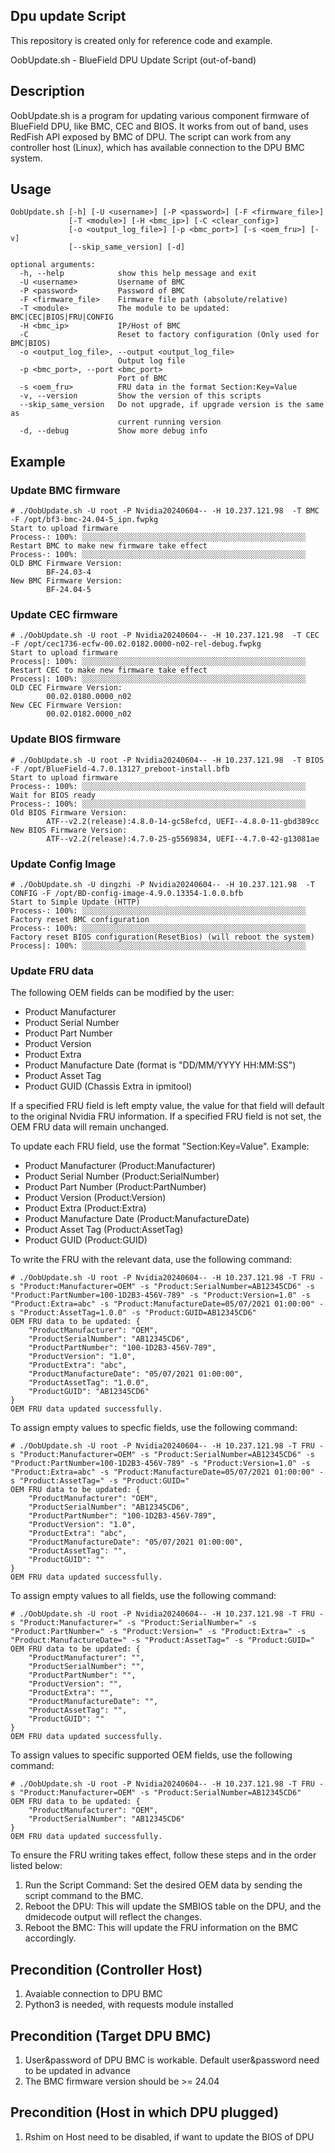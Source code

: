 ## Dpu update Script

This repository is created only for reference code and example.

  OobUpdate.sh - BlueField DPU Update Script (out-of-band)

## Description

OobUpdate.sh is a program for updating various component firmware of BlueField DPU, like BMC, CEC and BIOS. It works from out of band, uses RedFish API exposed by BMC of DPU. The script can work from any controller host (Linux), which has available connection to the DPU BMC system.

## Usage

    OobUpdate.sh [-h] [-U <username>] [-P <password>] [-F <firmware_file>]
                 [-T <module>] [-H <bmc_ip>] [-C <clear_config>]
                 [-o <output_log_file>] [-p <bmc_port>] [-s <oem_fru>] [-v]
                 [--skip_same_version] [-d]

    optional arguments:
      -h, --help            show this help message and exit
      -U <username>         Username of BMC
      -P <password>         Password of BMC
      -F <firmware_file>    Firmware file path (absolute/relative)
      -T <module>           The module to be updated: BMC|CEC|BIOS|FRU|CONFIG
      -H <bmc_ip>           IP/Host of BMC
      -C                    Reset to factory configuration (Only used for BMC|BIOS)
      -o <output_log_file>, --output <output_log_file>
                            Output log file
      -p <bmc_port>, --port <bmc_port>
                            Port of BMC
      -s <oem_fru>          FRU data in the format Section:Key=Value
      -v, --version         Show the version of this scripts
      --skip_same_version   Do not upgrade, if upgrade version is the same as
                            current running version
      -d, --debug           Show more debug info

## Example
### Update BMC firmware

    # ./OobUpdate.sh -U root -P Nvidia20240604-- -H 10.237.121.98  -T BMC -F /opt/bf3-bmc-24.04-5_ipn.fwpkg
    Start to upload firmware
    Process-: 100%: ░░░░░░░░░░░░░░░░░░░░░░░░░░░░░░░░░░░░░░░░░░░░░░░░░░
    Restart BMC to make new firmware take effect
    Process-: 100%: ░░░░░░░░░░░░░░░░░░░░░░░░░░░░░░░░░░░░░░░░░░░░░░░░░░
    OLD BMC Firmware Version:
            BF-24.03-4
    New BMC Firmware Version:
            BF-24.04-5

### Update CEC firmware

    # ./OobUpdate.sh -U root -P Nvidia20240604-- -H 10.237.121.98  -T CEC -F /opt/cec1736-ecfw-00.02.0182.0000-n02-rel-debug.fwpkg
    Start to upload firmware
    Process|: 100%: ░░░░░░░░░░░░░░░░░░░░░░░░░░░░░░░░░░░░░░░░░░░░░░░░░░
    Restart CEC to make new firmware take effect
    Process|: 100%: ░░░░░░░░░░░░░░░░░░░░░░░░░░░░░░░░░░░░░░░░░░░░░░░░░░
    OLD CEC Firmware Version:
            00.02.0180.0000_n02
    New CEC Firmware Version:
            00.02.0182.0000_n02

### Update BIOS firmware

    # ./OobUpdate.sh -U root -P Nvidia20240604-- -H 10.237.121.98  -T BIOS -F /opt/BlueField-4.7.0.13127_preboot-install.bfb
    Start to upload firmware
    Process-: 100%: ░░░░░░░░░░░░░░░░░░░░░░░░░░░░░░░░░░░░░░░░░░░░░░░░░░
    Wait for BIOS ready
    Process-: 100%: ░░░░░░░░░░░░░░░░░░░░░░░░░░░░░░░░░░░░░░░░░░░░░░░░░░
    Old BIOS Firmware Version:
            ATF--v2.2(release):4.8.0-14-gc58efcd, UEFI--4.8.0-11-gbd389cc
    New BIOS Firmware Version:
            ATF--v2.2(release):4.7.0-25-g5569834, UEFI--4.7.0-42-g13081ae

### Update Config Image

    # ./OobUpdate.sh -U dingzhi -P Nvidia20240604-- -H 10.237.121.98  -T CONFIG -F /opt/BD-config-image-4.9.0.13354-1.0.0.bfb
    Start to Simple Update (HTTP)
    Process-: 100%: ░░░░░░░░░░░░░░░░░░░░░░░░░░░░░░░░░░░░░░░░░░░░░░░░░░
    Factory reset BMC configuration
    Process-: 100%: ░░░░░░░░░░░░░░░░░░░░░░░░░░░░░░░░░░░░░░░░░░░░░░░░░░
    Factory reset BIOS configuration(ResetBios) (will reboot the system)
    Process|: 100%: ░░░░░░░░░░░░░░░░░░░░░░░░░░░░░░░░░░░░░░░░░░░░░░░░░░

### Update FRU data

The following OEM fields can be modified by the user:

- Product Manufacturer
- Product Serial Number
- Product Part Number
- Product Version
- Product Extra
- Product Manufacture Date (format is "DD/MM/YYYY HH:MM:SS")
- Product Asset Tag
- Product GUID (Chassis Extra in ipmitool)

If a specified FRU field is left empty value, the value for that field will default to the original Nvidia FRU information.
If a specified FRU field is not set, the OEM FRU data will remain unchanged.

To update each FRU field, use the format "Section:Key=Value". Example:
- Product Manufacturer (Product:Manufacturer)
- Product Serial Number (Product:SerialNumber)
- Product Part Number (Product:PartNumber)
- Product Version (Product:Version)
- Product Extra (Product:Extra)
- Product Manufacture Date (Product:ManufactureDate)
- Product Asset Tag (Product:AssetTag)
- Product GUID (Product:GUID)

To write the FRU with the relevant data, use the following command:

    # ./OobUpdate.sh -U root -P Nvidia20240604-- -H 10.237.121.98 -T FRU -s "Product:Manufacturer=OEM" -s "Product:SerialNumber=AB12345CD6" -s "Product:PartNumber=100-1D2B3-456V-789" -s "Product:Version=1.0" -s "Product:Extra=abc" -s "Product:ManufactureDate=05/07/2021 01:00:00" -s "Product:AssetTag=1.0.0" -s "Product:GUID=AB12345CD6"
    OEM FRU data to be updated: {
        "ProductManufacturer": "OEM",
        "ProductSerialNumber": "AB12345CD6",
        "ProductPartNumber": "100-1D2B3-456V-789",
        "ProductVersion": "1.0",
        "ProductExtra": "abc",
        "ProductManufactureDate": "05/07/2021 01:00:00",
        "ProductAssetTag": "1.0.0",
        "ProductGUID": "AB12345CD6"
    }
    OEM FRU data updated successfully.

To assign empty values to specfic fields, use the following command:

    # ./OobUpdate.sh -U root -P Nvidia20240604-- -H 10.237.121.98 -T FRU -s "Product:Manufacturer=OEM" -s "Product:SerialNumber=AB12345CD6" -s "Product:PartNumber=100-1D2B3-456V-789" -s "Product:Version=1.0" -s "Product:Extra=abc" -s "Product:ManufactureDate=05/07/2021 01:00:00" -s "Product:AssetTag=" -s "Product:GUID="
    OEM FRU data to be updated: {
        "ProductManufacturer": "OEM",
        "ProductSerialNumber": "AB12345CD6",
        "ProductPartNumber": "100-1D2B3-456V-789",
        "ProductVersion": "1.0",
        "ProductExtra": "abc",
        "ProductManufactureDate": "05/07/2021 01:00:00",
        "ProductAssetTag": "",
        "ProductGUID": ""
    }
    OEM FRU data updated successfully.

To assign empty values to all fields, use the following command:

    # ./OobUpdate.sh -U root -P Nvidia20240604-- -H 10.237.121.98 -T FRU -s "Product:Manufacturer=" -s "Product:SerialNumber=" -s "Product:PartNumber=" -s "Product:Version=" -s "Product:Extra=" -s "Product:ManufactureDate=" -s "Product:AssetTag=" -s "Product:GUID="
    OEM FRU data to be updated: {
        "ProductManufacturer": "",
        "ProductSerialNumber": "",
        "ProductPartNumber": "",
        "ProductVersion": "",
        "ProductExtra": "",
        "ProductManufactureDate": "",
        "ProductAssetTag": "",
        "ProductGUID": ""
    }
    OEM FRU data updated successfully.

To assign values to specific supported OEM fields, use the following command:

    # ./OobUpdate.sh -U root -P Nvidia20240604-- -H 10.237.121.98 -T FRU -s "Product:Manufacturer=OEM" -s "Product:SerialNumber=AB12345CD6"
    OEM FRU data to be updated: {
        "ProductManufacturer": "OEM",
        "ProductSerialNumber": "AB12345CD6"
    }
    OEM FRU data updated successfully.

To ensure the FRU writing takes effect, follow these steps and in the order listed below:
1) Run the Script Command: Set the desired OEM data by sending the script command to the BMC.
2) Reboot the DPU: This will update the SMBIOS table on the DPU, and the dmidecode output will reflect the changes.
3) Reboot the BMC: This will update the FRU information on the BMC accordingly.

## Precondition (Controller Host)
1. Avaiable connection to DPU BMC
2. Python3 is needed, with requests module installed


## Precondition (Target DPU BMC)
1. User&password of DPU BMC is workable. Default user&password need to be updated in advance
2. The BMC firmware version should be >= 24.04

## Precondition (Host in which DPU plugged)
1. Rshim on Host need to be disabled, if want to update the BIOS of DPU
